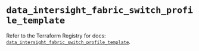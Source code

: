# `data_intersight_fabric_switch_profile_template`

Refer to the Terraform Registry for docs: [`data_intersight_fabric_switch_profile_template`](https://registry.terraform.io/providers/ciscodevnet/intersight/1.0.71/docs/data-sources/fabric_switch_profile_template).
